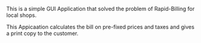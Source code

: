 This is a simple GUI Application that solved the problem of Rapid-Billing for local shops.

This Appicaation calculates the bill on pre-fixed prices and taxes and gives a print copy to the customer.
